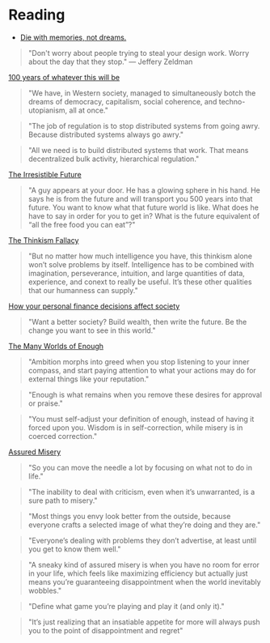 # Reading

- [Die with memories, not dreams.](https://twitter.com/rubenharris/status/1464220512830124032)

> "Don't worry about people trying to steal your design work. Worry about the day that they stop." — Jeffery Zeldman

[100 years of whatever this will be](https://apenwarr.ca/log/20211201)

> "We have, in Western society, managed to simultaneously botch the dreams of democracy, capitalism, social coherence, and techno-utopianism, all at once."

> "The job of regulation is to stop distributed systems from going awry. Because distributed systems always go awry."

> "All we need is to build distributed systems that work. That means decentralized bulk activity, hierarchical regulation."

[The Irresistible Future](https://kk.org/thetechnium/the-irresistible-future/)

> "A guy appears at your door. He has a glowing sphere in his hand. He says he is from the future and will transport you 500 years into that future. You want to know what that future world is like. What does he have to say in order for you to get in? What is the future equivalent of “all the free food you can eat”?"

[The Thinkism Fallacy](https://kk.org/thetechnium/the-thinkism-fallacy/)

> "But no matter how much intelligence you have, this thinkism alone won’t solve problems by itself. Intelligence has to be combined with imagination, perseverance, intuition, and large quantities of data, experience, and conext to really be useful. It’s these other qualities that our humanness can supply."

[How your personal finance decisions affect society](https://thewokesalaryman.com/2021/12/07/how-your-personal-finance-decisions-affect-society/)

> "Want a better society? Build wealth, then write the future. Be the change you want to see in this world."

[The Many Worlds of Enough](https://moretothat.com/the-many-worlds-of-enough/)

> "Ambition morphs into greed when you stop listening to your inner compass, and start paying attention to what your actions may do for external things like your reputation."

> "Enough is what remains when you remove these desires for approval or praise."

> "You must self-adjust your definition of enough, instead of having it forced upon you. Wisdom is in self-correction, while misery is in coerced correction."

[Assured Misery](https://www.collaborativefund.com/blog/assured-misery/)

> "So you can move the needle a lot by focusing on what not to do in life."

> "The inability to deal with criticism, even when it’s unwarranted, is a sure path to misery."

> "Most things you envy look better from the outside, because everyone crafts a selected image of what they’re doing and they are."

> "Everyone’s dealing with problems they don’t advertise, at least until you get to know them well."

> "A sneaky kind of assured misery is when you have no room for error in your life, which feels like maximizing efficiency but actually just means you’re guaranteeing disappointment when the world inevitably wobbles."

> "Define what game you’re playing and play it (and only it)."

> "It’s just realizing that an insatiable appetite for more will always push you to the point of disappointment and regret"

